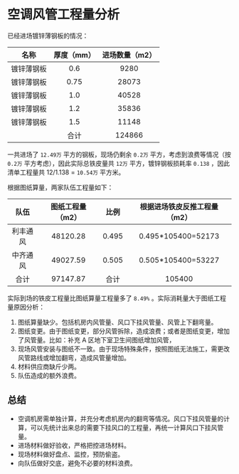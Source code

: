 # 空调风管工程量分析

已经进场镀锌薄钢板的情况：

|    名称    | 厚度（mm） | 进场数量（m2） |
| :--------: | :--------: | :------------: |
| 镀锌薄钢板 |    0.6     |      9280      |
| 镀锌薄钢板 |    0.75    |     28073      |
| 镀锌薄钢板 |    1.0     |     40528      |
| 镀锌薄钢板 |    1.2     |     35836      |
| 镀锌薄钢板 |    1.5     |     11148      |
|            |    合计    |     124866     |

一共进场了 `12.49万` 平方的钢板，现场仍剩余 `0.2万` 平方，考虑到浪费等情况（按 `0.2万` 平方考虑），因此实际总铁皮量共 `12万` 平方，镀锌钢板损耗率 `0.138` ，因此清单工程量共 12/1.138 = `10.54万`  平方米。

根据图纸算量，两家队伍工程量如下：

|   队伍   | 图纸工程量（m2） | 比例  | 根据进场铁皮反推工程量（m2） |
| :------: | :--------------: | :---: | :--------------------------: |
| 利丰通风 |     48120.28     | 0.495 |      0.495*105400=52173      |
| 中齐通风 |     49027.59     | 0.505 |      0.505*105400=53227      |
|   合计   |     97147.87     | 合计  |            105400            |

实际到场的铁皮工程量比图纸算量工程量多了 `8.49%` 。实际消耗量大于图纸工程量原因分析：

1. 图纸算量缺少。包括机房内风管量、风口下挂风管量、风管上下翻弯量。
2. 图纸变更。由于图纸变更，部分风管拆除，造成浪费；或者是图纸变更，增加了风管量。比如：补充 A 区地下室卫生间图纸增加风管，
3. 现场风管安装与图纸不一致。由于现场特殊条件，按照图纸无法施工，需更改风管路线或增加翻弯，造成风管量增加。
4. 材料供应商缺斤少两。
5. 队伍造成的额外浪费。

## 总结

* 空调机房需单独计算，并充分考虑机房内的翻弯等情况。风口下挂风管量的计算，可以先统计出来总的需要下挂风口的工程量，再统一计算风口下挂风管量。
* 进场材料做好验收，严格把控进场材料。
* 现场材料做好盘点、监控，预防偷盗。
* 向队伍做好交底，避免不必要的材料浪费。
